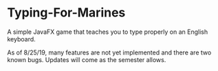 # Typing-For-Marines
A simple JavaFX game that teaches you to type properly on an English keyboard.

As of 8/25/19, many features are not yet implemented and there are two known bugs.
Updates will come as the semester allows.
